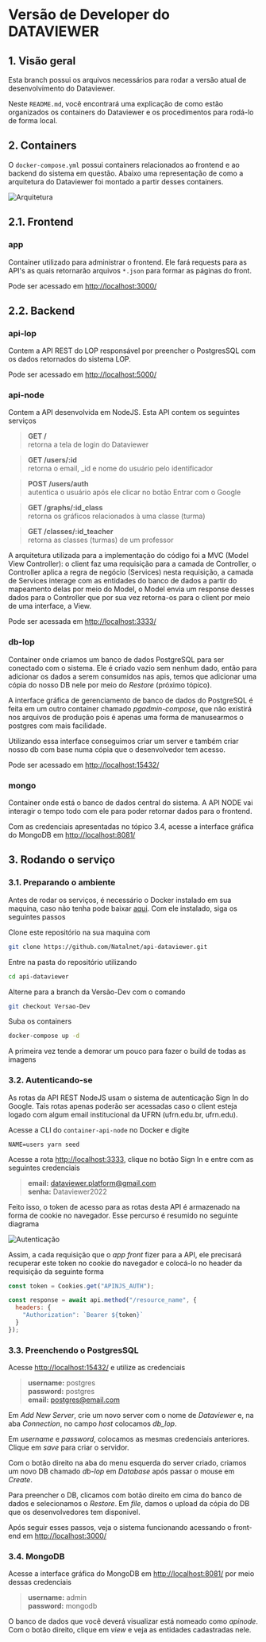 # Versão de Developer do DATAVIEWER

<!--
## Conceitos
Algumas observações do Docker Compose
- Uma vez que determinado parâmetro tenha sido comentado, ele só será comentado novamente caso apresente alguma particularidade
- Caso o sistema precise ser instalado em uma nova máquina, será necessário revisitar o [Tutorial da Digital Ocean](https://www.digitalocean.com/community/tutorials/how-to-secure-a-containerized-node-js-application-with-nginx-let-s-encrypt-and-docker-compose) para garantir o funcionamento do nginx e do certbot.
 -->

## 1. Visão geral

Esta branch possui os arquivos necessários para rodar a versão atual de desenvolvimento do Dataviewer. 

Neste ``README.md``, você encontrará uma explicação de como estão organizados os containers do Dataviewer e os procedimentos para rodá-lo de forma local.

## 2. Containers

O ``docker-compose.yml`` possui containers relacionados ao frontend e ao backend do sistema em questão. Abaixo uma representação de como a arquitetura do Dataviewer foi montado a partir desses containers.

![Arquitetura](./container-api-node/docs/Arquitetura.jpg)

## 2.1. Frontend

### app

Container utilizado para administrar o frontend. Ele fará requests para as API's as quais retornarão arquivos ``*.json`` para formar as páginas do front.

Pode ser acessado em [http://localhost:3000/](http://localhost:3000/)

<!--
Por enquanto ele não funciona porque não tem uma conexão com as API's feitas, ele ainda está conectado só com a api do natalnet que não funciona. Ainda está sendo organizada a conexão do front com as API's dos containers.
-->

## 2.2. Backend

### api-lop

Contem a API REST do LOP responsável por preencher o PostgresSQL com os dados retornados do sistema LOP.

<!--
Nesse site, que é o oficial, ela não está funcionando: ao fazer requisições ao DB, é retornado *Internal Server Error*. Por outro lado, no nosso container de desenvolvimento, ao configurar o container com o DB, ela funciona tranquilamente. 
-->

Pode ser acessado em [http://localhost:5000/](http://localhost:5050/)
  
<!-- 
### api-users

Por estar em desenvolvimento, a API deste container não retorna nada. Para fazer este container ser criado, basta adicioná-lo com 

```compose
api-users:
    build:
      context: . 
      dockerfile: ./container-api-users/Dockerfile 
    container_name: container-api-users  
    depends_on: 
      - db-lop 
    ports:
      - "5050:5050"
    networks:
      - backend
```

Podemos futuramente acessar ele por [http://localhost:5050/](http://localhost:5000/) -->

### api-node

Contem a API desenvolvida em NodeJS. Esta API contem os seguintes serviços


> **GET /** <br> retorna a tela de login do Dataviewer 

> **GET /users/:id** <br> retorna o email, _id e nome do usuário pelo identificador

> **POST /users/auth** <br> autentica o usuário após ele clicar no botão Entrar com o Google 

> **GET /graphs/:id_class** <br> retorna os gráficos relacionados à uma classe (turma)

> **GET /classes/:id_teacher** <br> retorna as classes (turmas) de um professor

A arquitetura utilizada para a implementação do código foi a MVC (Model View Controller): o client faz uma requisição para a camada de Controller, o Controller aplica a regra de negócio (Services) nesta requisição, a camada de Services interage com as entidades do banco de dados a partir do mapeamento delas por meio do Model, o Model envia um response desses dados para o Controller que por sua vez retorna-os para o client por meio de uma interface, a View.

Pode ser acessada em [http://localhost:3333/](http://localhost:3333/) 


### db-lop

Container onde criamos um banco de dados PostgreSQL para ser conectado com o sistema.  Ele é criado vazio sem nenhum dado, então para adicionar os dados a serem consumidos nas apis, temos que adicionar uma cópia do nosso DB nele por meio do *Restore* (próximo tópico).

A interface gráfica de gerenciamento de banco de dados do PostgreSQL é feita em um outro container chamado *pgadmin-compose*, que não existirá nos arquivos de produção pois é apenas uma forma de manusearmos o postgres com mais facilidade. 

Utilizando essa interface conseguimos criar um server e também criar nosso db com base numa cópia que o desenvolvedor tem acesso.

Pode ser acessado em [http://localhost:15432/](http://localhost:15432/)

### mongo

Container onde está o banco de dados central do sistema. A API NODE vai interagir o tempo todo com ele para poder retornar dados para o frontend. 

Com as credenciais apresentadas no tópico 3.4, acesse a interface gráfica do MongoDB em [http://localhost:8081/](http://localhost:8081/) 

## 3. Rodando o serviço

### 3.1. Preparando o ambiente

Antes de rodar os serviços, é necessário o Docker instalado em sua maquina, caso não tenha pode baixar [aqui](https://www.docker.com/products/docker-desktop). Com ele instalado, siga os seguintes passos

Clone este repositório na sua maquina com

```bash
git clone https://github.com/Natalnet/api-dataviewer.git
```

Entre na pasta do repositório utilizando 

```bash
cd api-dataviewer
```

Alterne para a branch da Versão-Dev com o comando 

```bash 
git checkout Versao-Dev
```

Suba os containers

```bash
docker-compose up -d
``` 

A primeira vez tende a demorar um pouco para fazer o build de todas as imagens

### 3.2. Autenticando-se

As rotas da API REST NodeJS usam o sistema de autenticação Sign In do Google. Tais rotas apenas poderão ser acessadas caso o client esteja logado com algum email institucional da UFRN (ufrn.edu.br, ufrn.edu).

Acesse a CLI do `container-api-node` no Docker e digite

```
NAME=users yarn seed
```

Acesse a rota [http://localhost:3333](http://localhost:3333), clique no botão Sign In e entre com as seguintes credenciais

> **email:** dataviewer.platform@gmail.com <br> **senha:** Dataviewer2022

Feito isso, o token de acesso para as rotas desta API é armazenado na forma de cookie no navegador. Esse percurso é resumido no seguinte diagrama

![Autenticação](/container-api-node/docs/AuthenticateUser.png)

Assim, a cada requisição que o *app front* fizer para a API, ele precisará recuperar este token no cookie do navegador e colocá-lo no header da requisição da seguinte forma

```javascript
const token = Cookies.get("APINJS_AUTH");

const response = await api.method("/resource_name", {
  headers: {
    "Authorization": `Bearer ${token}`
  }
});
```

### 3.3.  Preenchendo o PostgresSQL

Acesse [http://localhost:15432/](http://localhost:15432/) e utilize as credenciais

> **username:** postgres <br> **password:** postgres <br> **email:** postgres@email.com

Em *Add New Server*, crie um novo server com o nome de *Dataviewer* e, na aba *Connection*, no campo *host* colocamos *db_lop*. 

Em *username* e *password*, colocamos as mesmas credenciais anteriores. Clique em *save* para criar o servidor.

Com o botão direito na aba do menu esquerda do server criado, criamos um novo DB chamado *db-lop* em *Database* após passar o mouse em *Create*.

Para preencher o DB, clicamos com botão direito em cima do banco de dados e selecionamos o *Restore*. Em *file*, damos o upload da cópia do DB que os desenvolvedores tem disponivel. 

Após seguir esses passos, veja o sistema funcionando acessando o front-end em [http://localhost:3000/](http://localhost:3000/)

### 3.4. MongoDB

Acesse a interface gráfica do MongoDB em [http://localhost:8081/](http://localhost:8081/) por meio dessas credenciais

> **username:** admin <br> **password:** mongodb

O banco de dados que você deverá visualizar está nomeado como *apinode*. Com o botão direito, clique em *view* e veja as entidades cadastradas nele.
